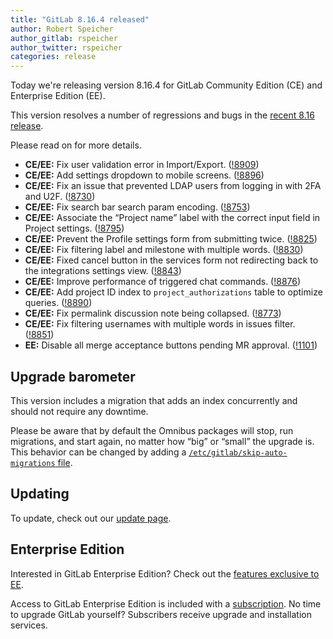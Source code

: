 ```yaml
---
title: "GitLab 8.16.4 released"
author: Robert Speicher
author_gitlab: rspeicher 
author_twitter: rspeicher
categories: release
---
```


Today we're releasing version 8.16.4 for GitLab Community Edition (CE) and
Enterprise Edition (EE).

This version resolves a number of regressions and bugs in the [recent 8.16
release](/2017/01/22/gitlab-8-16-released).

Please read on for more details.

<!-- more -->

- **CE/EE:** Fix user validation error in Import/Export. ([!8909])
- **CE/EE:** Add settings dropdown to mobile screens. ([!8896])
- **CE/EE:** Fix an issue that prevented LDAP users from logging in with 2FA and U2F.
  ([!8730])
- **CE/EE:** Fix search bar search param encoding. ([!8753])
- **CE/EE:** Associate the “Project name” label with the correct input field in Project
  settings. ([!8795])
- **CE/EE:** Prevent the Profile settings form from submitting twice. ([!8825])
- **CE/EE:** Fix filtering label and milestone with multiple words. ([!8830])
- **CE/EE:** Fixed cancel button in the services form not redirecting back to the
  integrations settings view. ([!8843])
- **CE/EE:** Improve performance of triggered chat commands. ([!8876])
- **CE/EE:** Add project ID index to `project_authorizations` table to optimize queries.
  ([!8890])
- **CE/EE:** Fix permalink discussion note being collapsed. ([!8773])
- **CE/EE:** Fix filtering usernames with multiple words in issues filter. ([!8851])
- **EE:** Disable all merge acceptance buttons pending MR approval. ([!1101])

[!8909]: https://gitlab.com/gitlab-org/gitlab-ce/merge_requests/8909
[!8896]: https://gitlab.com/gitlab-org/gitlab-ce/merge_requests/8896
[!8730]: https://gitlab.com/gitlab-org/gitlab-ce/merge_requests/8730
[!8753]: https://gitlab.com/gitlab-org/gitlab-ce/merge_requests/8753
[!8795]: https://gitlab.com/gitlab-org/gitlab-ce/merge_requests/8795
[!8825]: https://gitlab.com/gitlab-org/gitlab-ce/merge_requests/8825
[!8830]: https://gitlab.com/gitlab-org/gitlab-ce/merge_requests/8830
[!8843]: https://gitlab.com/gitlab-org/gitlab-ce/merge_requests/8843
[!8847]: https://gitlab.com/gitlab-org/gitlab-ce/merge_requests/8847
[!8876]: https://gitlab.com/gitlab-org/gitlab-ce/merge_requests/8876
[!8890]: https://gitlab.com/gitlab-org/gitlab-ce/merge_requests/8890
[!8773]: https://gitlab.com/gitlab-org/gitlab-ce/merge_requests/8773
[!8851]: https://gitlab.com/gitlab-org/gitlab-ce/merge_requests/8851
[!8926]: https://gitlab.com/gitlab-org/gitlab-ce/merge_requests/8926
[!8729]: https://gitlab.com/gitlab-org/gitlab-ce/merge_requests/8729
[!1101]: https://gitlab.com/gitlab-org/gitlab-ee/merge_requests/1101
[!1122]: https://gitlab.com/gitlab-org/gitlab-ee/merge_requests/1122

## Upgrade barometer

This version includes a migration that adds an index concurrently and should
not require any downtime.

Please be aware that by default the Omnibus packages will stop, run migrations,
and start again, no matter how “big” or “small” the upgrade is. This behavior
can be changed by adding a [`/etc/gitlab/skip-auto-migrations`
file](http://doc.gitlab.com/omnibus/update/README.html).

## Updating

To update, check out our [update page](https://about.gitlab.com/update/).

## Enterprise Edition

Interested in GitLab Enterprise Edition? Check out the [features exclusive to
EE](https://about.gitlab.com/gitlab-ee/).

Access to GitLab Enterprise Edition is included with a [subscription](https://about.gitlab.com/pricing/).
No time to upgrade GitLab yourself? Subscribers receive upgrade and installation
services.
